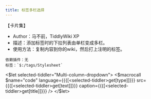 ```yaml
---
title: 标签多栏选择
---
```


【卡片集】

* Author：马不前，TiddlyWiki XP
* 描述：添加标签时的下拉列表由单栏变成多栏。
* 使用方法：复制内容到你的wiki，然后打上注明的标签。



```
依赖插件：无
标签：`$:/tags/Stylesheet`
```

<$let selected-tiddler="Multi-column-dropdown">
	<$macrocall $name="code" language={{{[<selected-tiddler>get[type]]}}} src={{{[<selected-tiddler>get[text]]}}} caption={{{[<selected-tiddler>get[title]]}}} />
</$let>